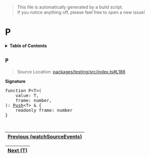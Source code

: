 > This file is automatically generated by a build script.<br>If you notice anything off, please feel free to open a new issue!

# P

<details><summary><b>Table of Contents</b></summary><br>

1. [<code>P</code>](#P)</details>

## <a name="P"></a><code>P</code>

> Source Location: [packages\/testing\/src\/index.ts#L186](..\/..\/packages\/testing\/src\/index.ts#L186)

<b>Signature</b>

<pre>function P&lt;T&gt;(<br>    value: T,<br>    frame: number,<br>): <a href="../02-api-event/01-Push.md#Push-Interface">Push</a>&lt;T&gt; & {<br>    readonly frame: number<br>}</pre><br>

| [Previous \(watchSourceEvents\)](06-watchSourceEvents.md#readme) |
| --- |

<div align="right">

| [Next \(T\)](08-T.md#readme) |
| --- |
</div>
